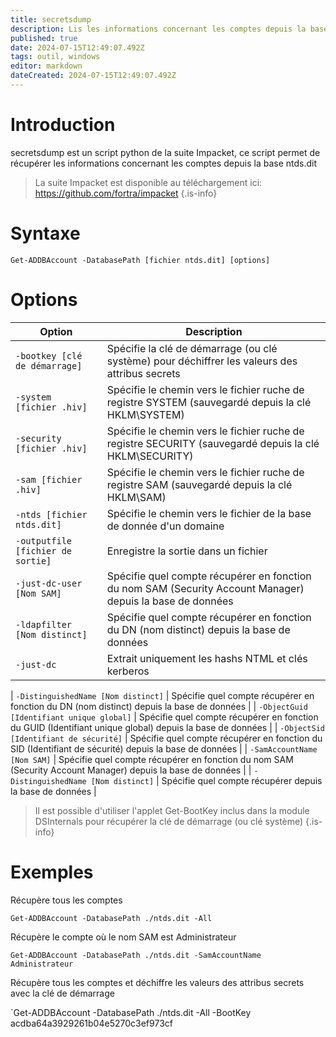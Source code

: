 ```yaml
---
title: secretsdump
description: Lis les informations concernant les comptes depuis la base ntds.dit
published: true
date: 2024-07-15T12:49:07.492Z
tags: outil, windows
editor: markdown
dateCreated: 2024-07-15T12:49:07.492Z
---
```


# Introduction

secretsdump est un script python de la suite Impacket, ce script permet de récupérer les informations concernant les comptes depuis la base ntds.dit

> La suite Impacket est disponible au téléchargement ici: https://github.com/fortra/impacket
> {.is-info}

# Syntaxe

`Get-ADDBAccount -DatabasePath [fichier ntds.dit] [options]`

# Options

| Option                                    | Description                                                                                                |
| ----------------------------------------- | ---------------------------------------------------------------------------------------------------------- |
| `-bootkey [clé de démarrage]`             | Spécifie la clé de démarrage (ou clé système) pour déchiffrer les valeurs des attribus secrets             |
| `-system [fichier .hiv]`        | Spécifie le chemin vers le fichier ruche de registre SYSTEM (sauvegardé depuis la clé HKLM\SYSTEM)                                      |
| `-security [fichier .hiv]`        | Spécifie le chemin vers le fichier ruche de registre SECURITY (sauvegardé depuis la clé HKLM\SECURITY)                                      |
| `-sam [fichier .hiv]`        | Spécifie le chemin vers le fichier ruche de registre SAM (sauvegardé depuis la clé HKLM\SAM)                                      |
| `-ntds [fichier ntds.dit]`        | Spécifie le chemin vers le fichier de la base de donnée d'un domaine                                    |
| `-outputfile [fichier de sortie]`        | Enregistre la sortie dans un fichier                                      |
| `-just-dc-user [Nom SAM]`        | Spécifie quel compte récupérer en fonction du nom SAM (Security Account Manager) depuis la base de données                                     |
| `-ldapfilter [Nom distinct]`        | Spécifie quel compte récupérer en fonction du DN (nom distinct) depuis la base de données                                      |
| `-just-dc`        | Extrait uniquement les hashs NTML et clés kerberos |






| `-DistinguishedName [Nom distinct]`       | Spécifie quel compte récupérer en fonction du DN (nom distinct) depuis la base de données                  |
| `-ObjectGuid [Identifiant unique global]` | Spécifie quel compte récupérer en fonction du GUID (Identifiant unique global) depuis la base de données   |
| `-ObjectSid [Identifiant de sécurité]`    | Spécifie quel compte récupérer en fonction du SID (Identifiant de sécurité) depuis la base de données      |
| `-SamAccountName [Nom SAM]`               | Spécifie quel compte récupérer en fonction du nom SAM (Security Account Manager) depuis la base de données |
| `-DistinguishedName [Nom distinct]`       | Spécifie quel compte récupérer depuis la base de données                                                   |

> Il est possible d'utiliser l'applet Get-BootKey inclus dans la module DSInternals pour récupérer la clé de démarrage (ou clé système)
> {.is-info}

# Exemples

Récupère tous les comptes

`Get-ADDBAccount -DatabasePath ./ntds.dit -All`

Récupère le compte où le nom SAM est Administrateur

`Get-ADDBAccount -DatabasePath ./ntds.dit -SamAccountName Administrateur`

Récupère tous les comptes et déchiffre les valeurs des attribus secrets avec la clé de démarrage

`Get-ADDBAccount -DatabasePath ./ntds.dit -All -BootKey acdba64a3929261b04e5270c3ef973cf
